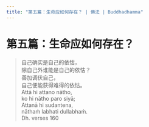 ```yaml
---
title: "第五篇：生命应如何存在？ | 佛法 | Buddhadhamma"
---
```


# 第五篇：生命应如何存在？

> 自己确实是自己的依怙，  
> 除自己外谁能是自己的依怙？  
> 善加调伏自己，  
> 自己便能获得难得的依怙。  
> Attā hi attano nātho,  
> ko hi nātho paro siyā;  
> Attanā hi sudantena,  
> nāthaṁ labhati dullabhaṁ.  
> Dh. verses 160